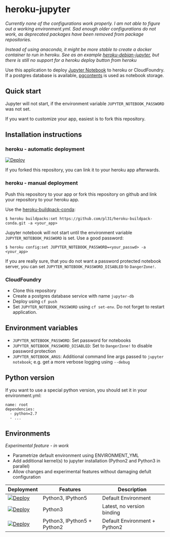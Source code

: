 # heroku-jupyter

*Currently none of the configurations work properly.
I am not able to figure out a working environment.yml.
Sad enough older configurations do not work, as deprecated
packages have been removed from package repositories.*

*Instead of using anaconda, it might be more stable to create
a docker container to run in heroku. See as an example
[heroku-debian-jupyter](https://github.com/pl31/heroku-debian-jupyter),
but there is still no support for a heroku deploy button from heroku*

Use this application to deploy [Jupyter Notebook](https://jupyter.org/) to
heroku or CloudFoundry. If a postgres database is available,
[pgcontents](https://github.com/quantopian/pgcontents) is used as notebook
storage.

## Quick start

Jupyter will not start, if the environment variable `JUPYTER_NOTEBOOK_PASSWORD`
was not set.

If you want to customize your app, easiest is to fork this repository.

## Installation instructions

### heroku - automatic deployment

[![Deploy](https://www.herokucdn.com/deploy/button.svg)](https://heroku.com/deploy)

If you forked this repository, you can link it to your heroku app afterwards.

### heroku - manual deployment

Push this repository to your app or fork this repository on github and link your
repository to your heroku app.

Use the [heroku-buildpack-conda](https://github.com/pl31/heroku-buildpack-conda):
```
$ heroku buildpacks:set https://github.com/pl31/heroku-buildpack-conda.git -a <your_app>
```

Jupyter notebook will not start until the environment variable
`JUPYTER_NOTEBOOK_PASSWORD` is set. Use a good password:
```
$ heroku config:set JUPYTER_NOTEBOOK_PASSWORD=<your_passwd> -a <your_app>
```

If you are really sure, that you do not want a password protected notebook
server, you can set `JUPYTER_NOTEBOOK_PASSWORD_DISABLED` to `DangerZone!`.

### CloudFoundry

- Clone this repository
- Create a postgres database service with name `jupyter-db`
- Deploy using `cf push`
- Set `JUPYTER_NOTEBOOK_PASSWORD` using `cf set-env`. Do not forget to restart application.

## Environment variables

- `JUPYTER_NOTEBOOK_PASSWORD`: Set password for notebooks
- `JUPYTER_NOTEBOOK_PASSWORD_DISABLED`: Set to `DangerZone!` to disable password
  protection
- `JUPYTER_NOTEBOOK_ARGS`: Additional command line args passed to
  `jupyter notebook`; e.g. get a more verbose logging using `--debug`

## Python version

If you want to use a special python version, you should set it in your environment.yml:

```
name: root
dependencies:
  - python=2.7
  - ...
```

## Environments

*Experimental feature - in work*

- Parametrize default environment using ENVIRONMENT_YML
- Add additional kernel(s) to jupyter installation (Python2 and Python3 in parallel)
- Allow changes and experimental features without damaging defult configuration

| Deployment | Features | Description |
| ---------- | -------- | ----------- |
| [![Deploy](https://www.herokucdn.com/deploy/button.svg)](https://heroku.com/deploy?env[ENVIRONMENT_YML]=environments/default.yml) | Python3, IPython5 | Default Environment
| [![Deploy](https://www.herokucdn.com/deploy/button.svg)](https://heroku.com/deploy?env[ENVIRONMENT_YML]=environments/latest.yml) | Python3 | Latest, no version binding
| [![Deploy](https://www.herokucdn.com/deploy/button.svg)](https://heroku.com/deploy?env[ENVIRONMENT_YML]=environments/multi_kernel.yml&env[ADDITIONAL_ENVIRONMENT_YML]=environments/kernel/python2/python2.yml) | Python3, IPython5 + Python2 | Default Environment + Python2

